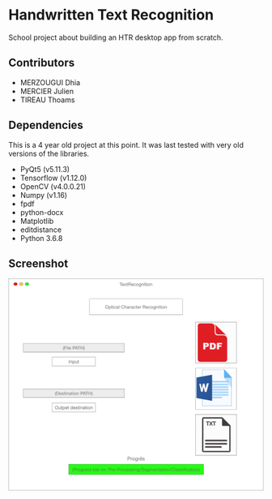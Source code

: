 # Handwritten Text Recognition
School project about building an HTR desktop app from scratch.

## Contributors
- MERZOUGUI Dhia
- MERCIER Julien
- TIREAU Thoams

## Dependencies
This is a 4 year old project at this point. It was last tested with very old versions of the libraries.

- PyQt5 (v5.11.3)
- Tensorflow (v1.12.0)
- OpenCV (v4.0.0.21)
- Numpy (v1.16)
- fpdf
- python-docx
- Matplotlib
- editdistance
- Python 3.6.8

## Screenshot
![Screenshot](assets/screenshot.png)
